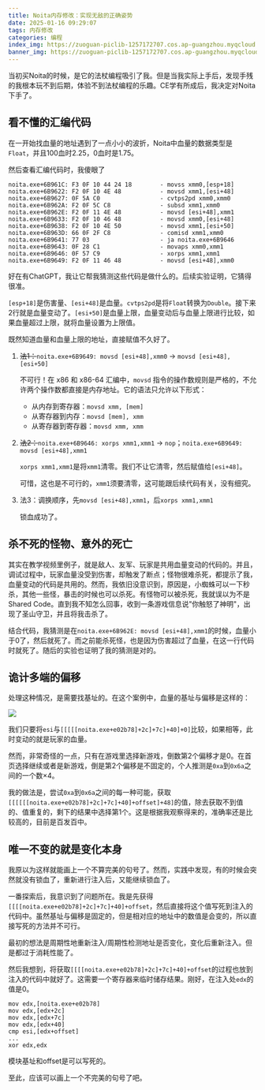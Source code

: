 ```yaml
---
title: Noita内存修改：实现无敌的正确姿势
date: 2025-01-16 09:29:07
tags: 内存修改
categories: 编程
index_img: https://zuoguan-piclib-1257172707.cos.ap-guangzhou.myqcloud.com/assets/16.jpg?imageMogr2/thumbnail/700x320>
banner_img: https://zuoguan-piclib-1257172707.cos.ap-guangzhou.myqcloud.com/assets/16.jpg
---
```


当初买Noita的时候，是它的法杖编程吸引了我。但是当我实际上手后，发现手残的我根本玩不到后期，体验不到法杖编程的乐趣。CE学有所成后，我决定对Noita下手了。

## 看不懂的汇编代码

在一开始找血量的地址遇到了一点小小的波折，Noita中血量的数据类型是`Float`，并且100血时2.25，0血时是1.75。

然后查看汇编代码时，我傻眼了

```assembly
noita.exe+6B961C: F3 0F 10 44 24 18        - movss xmm0,[esp+18]
noita.exe+6B9622: F2 0F 10 4E 48           - movsd xmm1,[esi+48]
noita.exe+6B9627: 0F 5A C0                 - cvtps2pd xmm0,xmm0
noita.exe+6B962A: F2 0F 5C C8              - subsd xmm1,xmm0
noita.exe+6B962E: F2 0F 11 4E 48           - movsd [esi+48],xmm1
noita.exe+6B9633: F2 0F 10 46 48           - movsd xmm0,[esi+48]
noita.exe+6B9638: F2 0F 10 4E 50           - movsd xmm1,[esi+50]
noita.exe+6B963D: 66 0F 2F C8              - comisd xmm1,xmm0
noita.exe+6B9641: 77 03                    - ja noita.exe+6B9646
noita.exe+6B9643: 0F 28 C1                 - movaps xmm0,xmm1
noita.exe+6B9646: 0F 57 C9                 - xorps xmm1,xmm1
noita.exe+6B9649: F2 0F 11 46 48           - movsd [esi+48],xmm0
```

好在有ChatGPT，我让它帮我猜测这些代码是做什么的。后续实验证明，它猜得很准。

`[esp+18]`是伤害量、`[esi+48]`是血量。`cvtps2pd`是将`Float`转换为`Double`。接下来2行就是血量变动了。`[esi+50]`是血量上限，血量变动后与血量上限进行比较，如果血量超过上限，就将血量设置为上限值。

既然知道血量和血量上限的地址，直接赋值不久好了。

1. ~~法1：~~`noita.exe+6B9649: movsd [esi+48],xmm0` -> `movsd [esi+48],[esi+50]`

   不可行！在 x86 和 x86-64 汇编中，`movsd` 指令的操作数规则是严格的，不允许两个操作数都直接是内存地址。它的语法只允许以下形式：

   - 从内存到寄存器：`movsd xmm, [mem]`
   - 从寄存器到内存：`movsd [mem], xmm`
   - 从寄存器到寄存器：`movsd xmm, xmm`

2. ~~法2：~~`noita.exe+6B9646: xorps xmm1,xmm1` -> `nop`；`noita.exe+6B9649: movsd [esi+48],xmm1`

   `xorps xmm1,xmm1`是将`xmm1`清零。我们不让它清零，然后赋值给`[esi+48]`。

   可惜，这也是不可行的，`xmm1`须要清零，这可能跟后续代码有关，没有细究。

3. 法3：调换顺序，先`movsd [esi+48],xmm1`，后`xorps xmm1,xmm1`

   锁血成功了。

## 杀不死的怪物、意外的死亡

其实在教学视频里例子，就是敌人、友军、玩家是共用血量变动的代码的。并且，调试过程中，玩家血量没受到伤害，却触发了断点；怪物很难杀死，都提示了我，血量变动的代码是共用的。然而，我依旧没意识到，原因是，小蜘蛛可以一下秒杀，其他一些怪，暴击的时候也可以杀死。有怪物可以被杀死，我就误以为不是Shared Code。直到我不知怎么回事，收到一条游戏信息说"你触怒了神明"，出现了圣山守卫，并且将我击杀了。

结合代码，我猜测是在`noita.exe+6B962E: movsd [esi+48],xmm1`的时候，血量小于0了，然后就死了。而之前能杀死怪，也是因为伤害超过了血量，在这一行代码时就死了。随后的实验也证明了我的猜测是对的。

## 诡计多端的偏移

处理这种情况，是需要找基址的。在这个案例中，血量的基址与偏移是这样的：

![](https://zuoguan-piclib-1257172707.cos.ap-guangzhou.myqcloud.com/Noita%E5%86%85%E5%AD%98%E4%BF%AE%E6%94%B9%EF%BC%9A%E5%AE%9E%E7%8E%B0%E6%97%A0%E6%95%8C%E7%9A%84%E6%AD%A3%E7%A1%AE%E5%A7%BF%E5%8A%BF/image-20250116110010774.png)

我们只要将`esi`与`[[[[[noita.exe+e02b78]+2c]+7c]+40]+0]`比较，如果相等，此时变动的就是玩家的血量。

然而，非常奇怪的一点，只有在游戏里选择新游戏，倒数第2个偏移才是0。在首页选择继续或者是新游戏，倒是第2个偏移是不固定的，个人推测是`0xa`到`0x6a`之间的一个数×4。

我的做法是，尝试`0xa`到`0x6a`之间的每一种可能，获取`[[[[[[noita.exe+e02b78]+2c]+7c]+40]+offset]+48]`的值，除去获取不到值的、值重复的，剩下的结果中选择第1个。这是根据我观察得来的，准确率还是比较高的，目前是百发百中。

## 唯一不变的就是变化本身

我原以为这样就能画上一个不算完美的句号了。然而，实践中发现，有的时候会突然就没有锁血了，重新进行注入后，又能继续锁血了。

一番探索后，我意识到了问题所在。我是先获得`[[[[noita.exe+e02b78]+2c]+7c]+40]+offset`，然后直接将这个值写死到注入的代码中。虽然基址与偏移是固定的，但是相对应的地址中的数值是会变的，所以直接写死的方法并不可行。

最初的想法是周期性地重新注入/周期性检测地址是否变化，变化后重新注入。但是都过于消耗性能了。

然后我想到，将获取`[[[[noita.exe+e02b78]+2c]+7c]+40]+offset`的过程也放到注入的代码中就好了。这需要一个寄存器来临时储存结果。刚好，在注入处`edx`的值是0。

```assembly
mov edx,[noita.exe+e02b78]
mov edx,[edx+2c]
mov edx,[edx+7c]
mov edx,[edx+40]
cmp esi,[edx+offset]
...
xor edx,edx
```

模块基址和offset是可以写死的。

至此，应该可以画上一个不完美的句号了吧。
